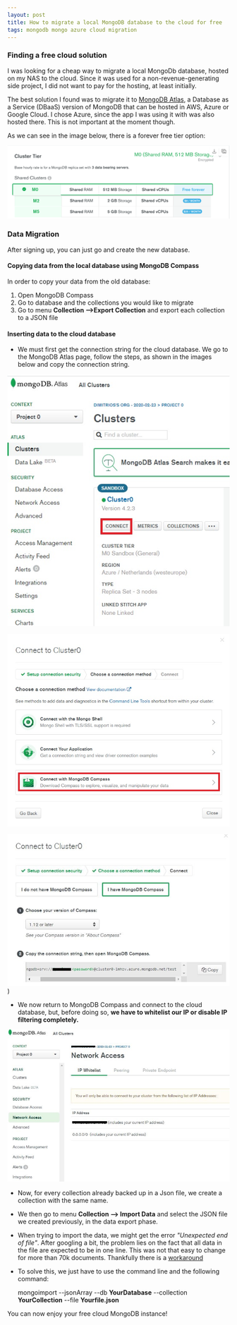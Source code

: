 ```yaml
---
layout: post
title: How to migrate a local MongoDB database to the cloud for free
tags: mongodb mongo azure cloud migration
---
```


###  Finding a free cloud solution

I was looking for a cheap way to migrate a local MongoDb database, hosted on my NAS to the cloud. Since it was used for a non-revenue-generating side project, I did not want to pay for the hosting, at least initially.

The best solution I found was to migrate it to [MongoDB Atlas]([https://www.mongodb.com/cloud/atlas](https://www.mongodb.com/cloud/atlas)), a Database as a Service (DBaaS) version of MongoDB that can be hosted in AWS, Azure or Google Cloud. I chose Azure, since the app I was using it with was also hosted there. This is not important at the moment though.

As we can  see in the image below, there is a forever free tier option: 

![](https://raw.githubusercontent.com/dimitrispaxinos/dimitrispaxinos.github.io/master/_assets/images/MongoDbMigration/MongoAtlasPlans.png)

###  Data Migration

After signing up, you can just go and create the new database.

####  Copying  data from the local database using MongoDB Compass

In order to copy your data from the old database:

1) Open MongoDB Compass
2) Go to database and the collections you would like to migrate
3) Go to menu **Collection -->Export Collection** and export each collection to a JSON file

####  Inserting  data to the cloud database

- We must first get the connection string for the cloud database. We go    to the MongoDB Atlas page, follow the steps, as shown in the images below and copy the connection string.

![](https://raw.githubusercontent.com/dimitrispaxinos/dimitrispaxinos.github.io/master/_assets/images/MongoDbMigration/Connect.jpg)

![](https://raw.githubusercontent.com/dimitrispaxinos/dimitrispaxinos.github.io/master/_assets/images/MongoDbMigration/MongoShell.jpg)

![](https://raw.githubusercontent.com/dimitrispaxinos/dimitrispaxinos.github.io/master/_assets/images/MongoDbMigration/ConnectionString.JPG))

- We now return to MongoDB Compass and connect to the cloud database, but, before doing so, **we have to whitelist our IP or disable IP filtering completely.** 
 
![](https://raw.githubusercontent.com/dimitrispaxinos/dimitrispaxinos.github.io/master/_assets/images/MongoDbMigration/IP_Whitelisting.JPG)

- Now, for every collection already backed up in a Json file, we create a collection with the same name. 
- We then go to menu **Collection --> Import Data** and select the JSON file we created previously, in the data export phase. 
- When trying to import the data, we might get the error *"Unexpected end of file"*. After googling a bit, the problem lies on the fact  that all  data in the file are expected to be in one line. This was not that easy to change for more than 70k documents. Thankfully there is a  [workaround](https://stackoverflow.com/questions/56151099/unexpected-end-of-json-input-in-mongodb-compass)
- To solve this, we just have to use the command line and the  following command:

    mongoimport --jsonArray --db **YourDatabase** --collection **YourCollection** --file **Yourfile.json**


You can now enjoy your free cloud MongoDB instance!




